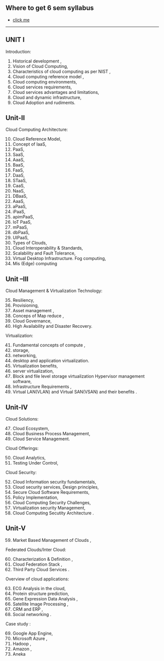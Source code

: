 ## Where to get 6 sem syllabus

- [click me](https://sstc.ac.in/syllabuss)

---

## UNIT I

Introduction:

1. Historical development ,
2. Vision of Cloud Computing,
3. Characteristics of cloud computing as per NIST ,
4. Cloud computing reference model ,
5. Cloud computing environments,
6. Cloud services requirements,
7. Cloud services advantages and limitations,
8. Cloud and dynamic infrastructure,
9. Cloud Adoption and rudiments.

## Unit-II

Cloud Computing Architecture:

10. Cloud Reference Model,
11. Concept of IaaS,
12. PaaS,
13. SaaS,
14. AaaS,
15. BaaS,
16. FaaS,
17. DaaS,
18. STaaS,
19. CaaS,
20. NaaS,
21. DBaaS,
22. AaaS,
23. aPaaS,
24. iPaaS,
25. apimPaaS,
26. IoT PaaS,
27. mPaaS,
28. dbPaaS,
29. UIPaaS,
30. Types of Clouds,
31. Cloud Interoperability & Standards,
32. Scalability and Fault Tolerance,
33. Virtual Desktop Infrastructure. Fog computing,
34. Mis (Edge) computing

## Unit –III

Cloud Management & Virtualization Technology:

35. Resiliency,
36. Provisioning,
37. Asset management ,
38. Conceps of Map reduce ,
39. Cloud Governance,
40. High Availability and Disaster Recovery.

Virtualization:

41. Fundamental concepts of compute ,
42. storage,
43. networking,
44. desktop and application virtualization.
45. Virtualization benefits,
46. server virtualization,
47. Block and file level storage virtualization Hypervisor management software,
48. Infrastructure Requirements ,
49. Virtual LAN(VLAN) and Virtual SAN(VSAN) and their benefits .

## Unit-IV

Cloud Solutions:

47. Cloud Ecosystem,
48. Cloud Business Process Management,
49. Cloud Service Management.

Cloud Offerings:

50. Cloud Analytics,
51. Testing Under Control,

Cloud Security:

52. Cloud Information security fundamentals,
53. Cloud security services, Design principles,
54. Secure Cloud Software Requirements,
55. Policy Implementation,
56. Cloud Computing Security Challenges,
57. Virtualization security Management,
58. Cloud Computing Secutity Architecture .

## Unit-V

59. Market Based Management of Clouds ,

Federated Clouds/Inter Cloud:

60. Characterization & Definition ,
61. Cloud Federation Stack ,
62. Third Party Cloud Services .

Overview of cloud applications:

63. ECG Analysis in the cloud,
64. Protein structure prediction,
65. Gene Expression Data Analysis ,
66. Satellite Image Processing ,
67. CRM and ERP ,
68. Social networking .

Case study :

69. Google App Engine,
70. Microsoft Azure ,
71. Hadoop ,
72. Amazon ,
73. Aneka

